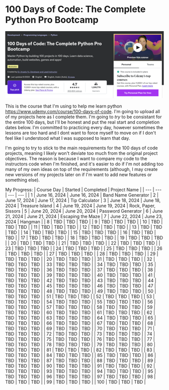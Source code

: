 
# 100 Days of Code: The Complete Python Pro Bootcamp  

![100DaysOfCodeCourse](README_Files/Udemy_Course.png)  

This is the course that I'm using to help me learn python https://www.udemy.com/course/100-days-of-code. I'm going to upload all of my projects here as I complete them. I'm going to <i> try </i> to be consistant for the entire 100 days, but I'll be honest and put the real start and completion dates below. I'm committed to practicing every day, however sometimes the lessons are too hard and I dont want to force myself to move on if I don't feel like I understood what I was supposed to learn that day.

I'm going to try to stick to the main requirements for the 100 days of code projects, meaning I likely won't deviate too much from the original project objectives. The reason is because I want to compare my code to the instructors code when I'm finished, and it's easier to do if I'm not adding too many of my own ideas on top of the requirements (although, I may create new versions of my projects later on if I'm want to add new features or something else).  

My Progress:
| Course Day | Started | Completed | Project Name |
| --- | --- | --- | --- |
| 1 | June 16, 2024 | June 16, 2024 | Band Name Generator
| 2 | June 17, 2024 | June 17, 2024 | Tip Calculator
| 3 | June 18, 2024 | June 18, 2024 | Treasure Island
| 4 | June 19, 2024 | June 19, 2024 | Rock, Paper, Sissors
| 5 | June 20, 2024 | June 20, 2024 | Password Generator
| 6 | June 21, 2024 | June 21, 2024 | Escaping the Maze
| 7 | June 22, 2024  | June 23, 2024 | Hangman |
| 8 | TBD | TBD | TBD |
| 9 | TBD | TBD | TBD |
| 10 | TBD | TBD | TBD |
| 11 | TBD | TBD | TBD |
| 12 | TBD | TBD | TBD |
| 13 | TBD | TBD | TBD |
| 14 | TBD | TBD | TBD |
| 15 | TBD | TBD | TBD |
| 16 | TBD | TBD | TBD |
| 17 | TBD | TBD | TBD |
| 18 | TBD | TBD | TBD |
| 19 | TBD | TBD | TBD |
| 20 | TBD | TBD | TBD |
| 21 | TBD | TBD | TBD |
| 22 | TBD | TBD | TBD |
| 23 | TBD | TBD | TBD |
| 24 | TBD | TBD | TBD |
| 25 | TBD | TBD | TBD |
| 26 | TBD | TBD | TBD |
| 27 | TBD | TBD | TBD |
| 28 | TBD | TBD | TBD |
| 29 | TBD | TBD | TBD |
| 20 | TBD | TBD | TBD |
| 31 | TBD | TBD | TBD |
| 32 | TBD | TBD | TBD |
| 33 | TBD | TBD | TBD |
| 34 | TBD | TBD | TBD |
| 35 | TBD | TBD | TBD |
| 36 | TBD | TBD | TBD |
| 37 | TBD | TBD | TBD |
| 38 | TBD | TBD | TBD |
| 39 | TBD | TBD | TBD |
| 40 | TBD | TBD | TBD |
| 41 | TBD | TBD | TBD |
| 42 | TBD | TBD | TBD |
| 43 | TBD | TBD | TBD |
| 44 | TBD | TBD | TBD |
| 45 | TBD | TBD | TBD |
| 46 | TBD | TBD | TBD |
| 47 | TBD | TBD | TBD |
| 48 | TBD | TBD | TBD |
| 49 | TBD | TBD | TBD |
| 50 | TBD | TBD | TBD |
| 51 | TBD | TBD | TBD |
| 52 | TBD | TBD | TBD |
| 53 | TBD | TBD | TBD |
| 54 | TBD | TBD | TBD |
| 55 | TBD | TBD | TBD |
| 56 | TBD | TBD | TBD |
| 57 | TBD | TBD | TBD |
| 58 | TBD | TBD | TBD |
| 59 | TBD | TBD | TBD |
| 60 | TBD | TBD | TBD |
| 61 | TBD | TBD | TBD |
| 62 | TBD | TBD | TBD |
| 63 | TBD | TBD | TBD |
| 64 | TBD | TBD | TBD |
| 65 | TBD | TBD | TBD |
| 66 | TBD | TBD | TBD |
| 67 | TBD | TBD | TBD |
| 68 | TBD | TBD | TBD |
| 69 | TBD | TBD | TBD |
| 70 | TBD | TBD | TBD |
| 71 | TBD | TBD | TBD |
| 72 | TBD | TBD | TBD |
| 73 | TBD | TBD | TBD |
| 74 | TBD | TBD | TBD |
| 75 | TBD | TBD | TBD |
| 76 | TBD | TBD | TBD |
| 77 | TBD | TBD | TBD |
| 78 | TBD | TBD | TBD |
| 79 | TBD | TBD | TBD |
| 80 | TBD | TBD | TBD |
| 81 | TBD | TBD | TBD |
| 82 | TBD | TBD | TBD |
| 83 | TBD | TBD | TBD |
| 84 | TBD | TBD | TBD |
| 85 | TBD | TBD | TBD |
| 86 | TBD | TBD | TBD |
| 87 | TBD | TBD | TBD |
| 88 | TBD | TBD | TBD |
| 89 | TBD | TBD | TBD |
| 90 | TBD | TBD | TBD |
| 91 | TBD | TBD | TBD |
| 92 | TBD | TBD | TBD |
| 93 | TBD | TBD | TBD |
| 94 | TBD | TBD | TBD |
| 95 | TBD | TBD | TBD |
| 96 | TBD | TBD | TBD |
| 97 | TBD | TBD | TBD |
| 98 | TBD | TBD | TBD |
| 99 | TBD | TBD | TBD |
| 100 | TBD | TBD | TBD |
